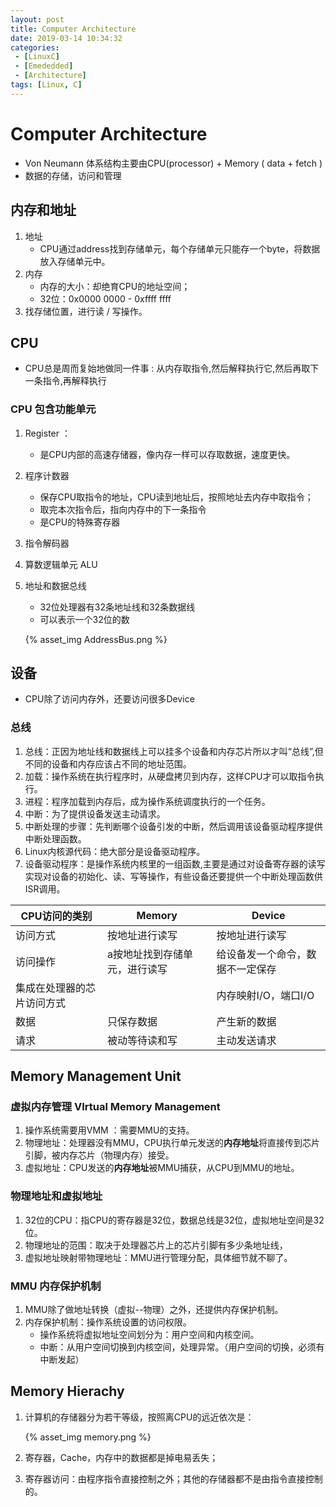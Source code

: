 ```yaml
---
layout: post
title: Computer Architecture
date: 2019-03-14 10:34:32
categories: 
 - [LinuxC] 
 - [Emededded]
 - [Architecture]
tags: [Linux, C]
---
```


# Computer Architecture

+ Von Neumann 体系结构主要由CPU(processor) + Memory ( data + fetch ) 
+ 数据的存储，访问和管理

## 内存和地址

1. 地址
   + CPU通过address找到存储单元，每个存储单元只能存一个byte，将数据放入存储单元中。
2. 内存
   + 内存的大小：却绝育CPU的地址空间；
   + 32位：0x0000 0000 - 0xffff ffff 
3. 找存储位置，进行读 / 写操作。

## CPU

+ CPU总是周而复始地做同一件事 : 从内存取指令,然后解释执行它,然后再取下一条指令,再解释执行

### CPU 包含功能单元

1. Register ：

   + 是CPU内部的高速存储器，像内存一样可以存取数据，速度更快。

2. 程序计数器

   + 保存CPU取指令的地址，CPU读到地址后，按照地址去内存中取指令；
   + 取完本次指令后，指向内存中的下一条指令
   + 是CPU的特殊寄存器

3. 指令解码器

4. 算数逻辑单元 ALU

5. 地址和数据总线

   + 32位处理器有32条地址线和32条数据线
   + 可以表示一个32位的数

   {% asset_img AddressBus.png %}

## 设备

+ CPU除了访问内存外，还要访问很多Device

### 总线

1. 总线：正因为地址线和数据线上可以挂多个设备和内存芯片所以才叫“总线”,但不同的设备和内存应该占不同的地址范围。
2. 加载：操作系统在执行程序时，从硬盘拷贝到内存，这样CPU才可以取指令执行。
3. 进程：程序加载到内存后，成为操作系统调度执行的一个任务。
4. 中断：为了提供设备发送主动请求。
5. 中断处理的步骤：先判断哪个设备引发的中断，然后调用该设备驱动程序提供中断处理函数。
6. Linux内核源代码：绝大部分是设备驱动程序。
7. 设备驱动程序：是操作系统内核里的一组函数,主要是通过对设备寄存器的读写实现对设备的初始化、读、写等操作，有些设备还要提供一个中断处理函数供ISR调用。

| CPU访问的类别              | Memory                        | Device                           |
| -------------------------- | ----------------------------- | -------------------------------- |
| 访问方式                   | 按地址进行读写                | 按地址进行读写                   |
| 访问操作                   | a按地址找到存储单元，进行读写 | 给设备发一个命令，数据不一定保存 |
| 集成在处理器的芯片访问方式 |                               | 内存映射I/O，端口I/O             |
| 数据                       | 只保存数据                    | 产生新的数据                     |
| 请求                       | 被动等待读和写                | 主动发送请求                     |

## Memory Management Unit

### 虚拟内存管理 VIrtual Memory Management

1. 操作系统需要用VMM ：需要MMU的支持。
2. 物理地址：处理器没有MMU，CPU执行单元发送的**内存地址**将直接传到芯片引脚，被内存芯片（物理内存）接受。
3. 虚拟地址：CPU发送的**内存地址**被MMU捕获，从CPU到MMU的地址。

### 物理地址和虚拟地址

1. 32位的CPU：指CPU的寄存器是32位，数据总线是32位，虚拟地址空间是32位。
2. 物理地址的范围：取决于处理器芯片上的芯片引脚有多少条地址线，
3. 虚拟地址映射带物理地址：MMU进行管理分配，具体细节就不聊了。

### MMU 内存保护机制

1. MMU除了做地址转换（虚拟--物理）之外，还提供内存保护机制。
2. 内存保护机制：操作系统设置的访问权限。
   + 操作系统将虚拟地址空间划分为：用户空间和内核空间。
   + 中断：从用户空间切换到内核空间，处理异常。（用户空间的切换，必须有中断发起）

## Memory Hierachy

1. 计算机的存储器分为若干等级，按照离CPU的远近依次是：

   {% asset_img memory.png %}

2. 寄存器，Cache，内存中的数据都是掉电易丢失；

3. 寄存器访问：由程序指令直接控制之外；其他的存储器都不是由指令直接控制的。